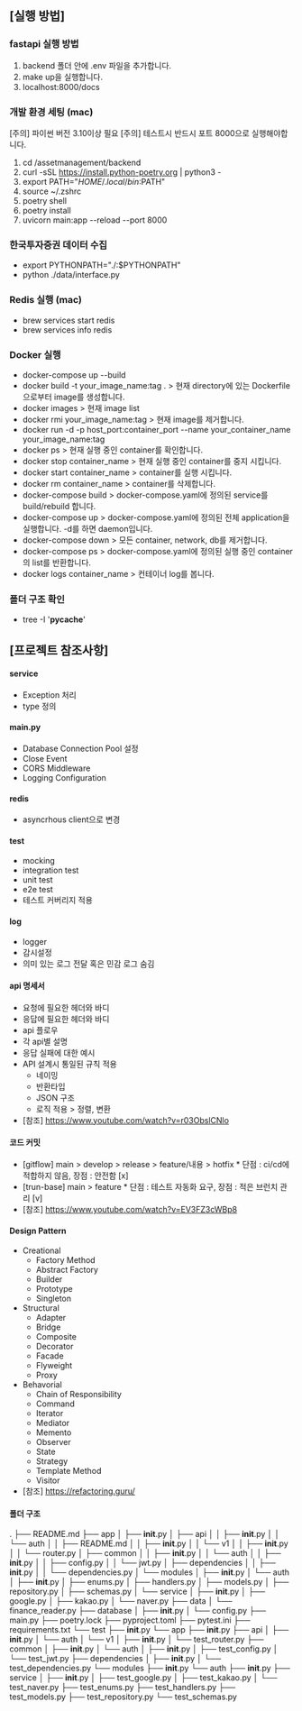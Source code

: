 ## [실행 방법]
### fastapi 실행 방법
1. backend 폴더 안에 .env 파일을 추가합니다.
2. make up을 실행합니다.
3. localhost:8000/docs

### 개발 환경 세팅 (mac)
[주의] 파이썬 버전 3.10이상 필요
[주의] 테스트시 반드시 포트 8000으로 실행해야합니다.
1. cd /assetmanagement/backend
2. curl -sSL https://install.python-poetry.org | python3 -
3. export PATH="$HOME/.local/bin:$PATH"
4. source ~/.zshrc
5. poetry shell
6. poetry install
7. uvicorn main:app --reload --port 8000


### 한국투자증권 데이터 수집
- export PYTHONPATH="./:$PYTHONPATH"
- python ./data/interface.py

### Redis 실행 (mac)
- brew services start redis
- brew services info redis

### Docker 실행
- docker-compose up --build
- docker build -t your_image_name:tag . > 현재 directory에 있는 Dockerfile으로부터 image를 생성합니다.
- docker images > 현재 image list
- docker rmi your_image_name:tag > 현재 image를 제거합니다.
- docker run -d -p host_port:container_port --name your_container_name your_image_name:tag
- docker ps > 현재 실행 중인 container를 확인합니다.
- docker stop container_name > 현재 실행 중인 container를 중지 시킵니다.
- docker start container_name > container를 실행 시킵니다.
- docker rm container_name > container를 삭제합니다.
- docker-compose build > docker-compose.yaml에 정의된 service를 build/rebuild 합니다.
- docker-compose up > docker-compose.yaml에 정의된 전체 application을 실행합니다. -d를 하면 daemon입니다.
- docker-compose down > 모든 container, network, db를 제거합니다.
- docker-compose ps > docker-compose.yaml에 정의된 실행 중인 container의 list를 반환합니다.
- docker logs container_name > 컨테이너 log를 봅니다.

### 폴더 구조 확인
- tree -I '__pycache__'


## [프로젝트 참조사항]
#### service
- Exception 처리
- type 정의

#### main.py
- Database Connection Pool 설정
- Close Event
- CORS Middleware
- Logging Configuration

#### redis
- asyncrhous client으로 변경

#### test
- mocking
- integration test
- unit test
- e2e test
- 테스트 커버리지 적용

#### log
- logger
- 감시설정
- 의미 있는 로그 전달 혹은 민감 로그 숨김

#### api 명세서
- 요청에 필요한 헤더와 바디
- 응답에 필요한 헤더와 바디
- api 플로우
- 각 api별 설명
- 응답 실패에 대한 예시
- API 설계시 통일된 규칙 적용
    - 네이밍
    - 반환타입
    - JSON 구조
    - 로직 적용 > 정렬, 변환
- [참조] https://www.youtube.com/watch?v=r03ObslCNlo

#### 코드 커밋
- [gitflow] main > develop > release > feature/내용 > hotfix * 단점 : ci/cd에 적합하지 않음, 장점 : 안전함 [x]
- [trun-base] main > feature * 단점 : 테스트 자동화 요구, 장점 : 적은 브런치 관리 [v]
- [참조] https://www.youtube.com/watch?v=EV3FZ3cWBp8

#### Design Pattern
- Creational
    - Factory Method
    - Abstract Factory
    - Builder
    - Prototype
    - Singleton
- Structural
    - Adapter
    - Bridge
    - Composite
    - Decorator
    - Facade
    - Flyweight
    - Proxy
- Behavorial
    - Chain of Responsibility
    - Command
    - Iterator
    - Mediator
    - Memento
    - Observer
    - State
    - Strategy
    - Template Method
    - Visitor
- [참조] https://refactoring.guru/

#### 폴더 구조
.
├── README.md
├── app
│   ├── __init__.py
│   ├── api
│   │   ├── __init__.py
│   │   └── auth
│   │       ├── README.md
│   │       ├── __init__.py
│   │       └── v1
│   │           ├── __init__.py
│   │           └── router.py
│   ├── common
│   │   ├── __init__.py
│   │   └── auth
│   │       ├── __init__.py
│   │       ├── config.py
│   │       └── jwt.py
│   ├── dependencies
│   │   ├── __init__.py
│   │   └── dependencies.py
│   └── modules
│       ├── __init__.py
│       └── auth
│           ├── __init__.py
│           ├── enums.py
│           ├── handlers.py
│           ├── models.py
│           ├── repository.py
│           ├── schemas.py
│           └── service
│               ├── __init__.py
│               ├── google.py
│               ├── kakao.py
│               └── naver.py
├── data
│   └── finance_reader.py
├── database
│   ├── __init__.py
│   └── config.py
├── main.py
├── poetry.lock
├── pyproject.toml
├── pytest.ini
├── requirements.txt
└── test
    ├── __init__.py
    └── app
        ├── __init__.py
        ├── api
        │   ├── __init__.py
        │   └── auth
        │       └── v1
        │           ├── __init__.py
        │           └── test_router.py
        ├── common
        │   ├── __init__.py
        │   └── auth
        │       ├── __init__.py
        │       ├── test_config.py
        │       └── test_jwt.py
        ├── dependencies
        │   ├── __init__.py
        │   └── test_dependencies.py
        └── modules
            ├── __init__.py
            └── auth
                ├── __init__.py
                ├── service
                │   ├── __init__.py
                │   ├── test_google.py
                │   ├── test_kakao.py
                │   └── test_naver.py
                ├── test_enums.py
                ├── test_handlers.py
                ├── test_models.py
                ├── test_repository.py
                └── test_schemas.py
